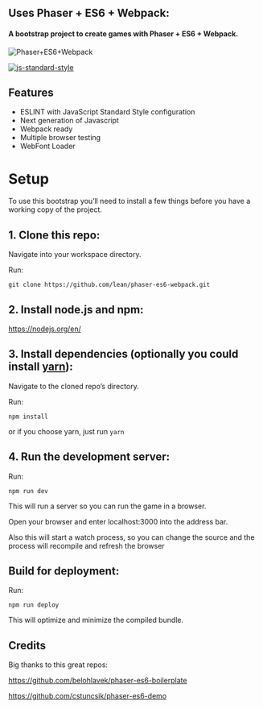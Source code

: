 

## Uses Phaser + ES6 + Webpack:
#### A bootstrap project to create games with Phaser + ES6 + Webpack.

![Phaser+ES6+Webpack](https://raw.githubusercontent.com/lean/phaser-es6-webpack/master/assets/images/phaser-es6-webpack.jpg)

[![js-standard-style](https://cdn.rawgit.com/feross/standard/master/badge.svg)](https://github.com/feross/standard)


## Features
- ESLINT with JavaScript Standard Style configuration
- Next generation of Javascript
- Webpack ready
- Multiple browser testing
- WebFont Loader


# Setup
To use this bootstrap you’ll need to install a few things before you have a working copy of the project.

## 1. Clone this repo:

Navigate into your workspace directory.

Run:

```git clone https://github.com/lean/phaser-es6-webpack.git```

## 2. Install node.js and npm:

https://nodejs.org/en/


## 3. Install dependencies (optionally you could install [yarn](https://yarnpkg.com/)):

Navigate to the cloned repo’s directory.

Run:

```npm install```

or if you choose yarn, just run ```yarn```

## 4. Run the development server:

Run:

```npm run dev```

This will run a server so you can run the game in a browser.

Open your browser and enter localhost:3000 into the address bar.

Also this will start a watch process, so you can change the source and the process will recompile and refresh the browser


## Build for deployment:

Run:

```npm run deploy```

This will optimize and minimize the compiled bundle.

## Credits
Big thanks to this great repos:

https://github.com/belohlavek/phaser-es6-boilerplate

https://github.com/cstuncsik/phaser-es6-demo
